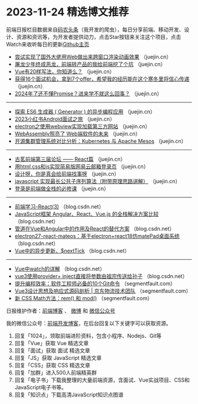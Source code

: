 # 2023-11-24 精选博文推荐

前端日报栏目数据来自[码农头条](http://toutiao.qdkfweb.cn/)（我开发的爬虫），每日分享前端、移动开发、设计、资源和资讯等，为开发者提供动力，点击Star按钮来关注这个项目，点击Watch来收听每日的更新[Github主页](https://github.com/kujian/frontendDaily)
* [尝试实现了国外大佬用Web做出来跨窗口渲染动画效果](https://juejin.cn/post/7304537142122266674) （juejin.cn）
* [屠龙少年终成恶龙，前端转产品的我给前端挖了个坑](https://juejin.cn/post/7303798788720115749) （juejin.cn）
* [Vue有20样写法，你知道么？](https://juejin.cn/post/7303832834623111178) （juejin.cn）
* [获得16个面试机会，拿到7个offer，希望我的经历能在这个寒冬里将信心传递](https://juejin.cn/post/7304282349931184162) （juejin.cn）
* [2024年了还不懂Promise？进来学不就这么回事？](https://juejin.cn/post/7304182487663706163) （juejin.cn）

***
* [探索 ES6 生成器 ( Generator ) 的异步编程应用](https://juejin.cn/post/7303789264340795433) （juejin.cn）
* [2023小红书Android面试之旅](https://juejin.cn/post/7304267413637333029) （juejin.cn）
* [electron之使用webview实现加载第三方网站](https://juejin.cn/post/7304183399886110755) （juejin.cn）
* [WebAssembly照亮了 Web端软件的未来](https://juejin.cn/post/7304053759880364058) （juejin.cn）
* [开源集群管理系统对比分析：Kubernetes 与 Apache Mesos](https://juejin.cn/post/7303390778491273254) （juejin.cn）

***
* [古茗前端第三届论坛 —— React篇](https://juejin.cn/post/7303739610055589940) （juejin.cn）
* [用html,css和js实现简易版网易云邮箱登录页](https://juejin.cn/post/7303539518769446931) （juejin.cn）
* [设计呀，你是真会给前端找事呀](https://juejin.cn/post/7304268647101939731) （juejin.cn）
* [javascript 实现最长公共子序列算法（附带原理思路讲解）](https://juejin.cn/post/7303828037161910282) （juejin.cn）
* [登录是前端做全栈的必修课](https://juejin.cn/post/7303463043249635362) （juejin.cn）

***
* [前端学习&#8211;React(3)](https://blog.csdn.net/Michelle209/article/details/134573638) （blog.csdn.net）
* [JavaScript框架 Angular、React、Vue.js 的全栈解决方案比较](https://blog.csdn.net/ejinxian/article/details/134587790) （blog.csdn.net）
* [管道在Vue和Angular中的作用及React的替代方案](https://blog.csdn.net/lplovewjm/article/details/134557585) （blog.csdn.net）
* [electron27-react-mateos：基于electron+react18仿matePad桌面系统](https://blog.csdn.net/yanxinyun1990/article/details/134567716) （blog.csdn.net）
* [Vue中的异步更新、$nextTick](https://blog.csdn.net/weixin_53221528/article/details/134565491) （blog.csdn.net）

***
* [Vue中watch的详解](https://blog.csdn.net/u011518709/article/details/134545253) （blog.csdn.net）
* [vue3使用provider+ inject直接将参数由祖宗传送给孙子](https://blog.csdn.net/leftfist/article/details/134128593) （blog.csdn.net）
* [提升编程效率：软件工程师必备的10个Git命令](https://segmentfault.com/a/1190000044412371) （segmentfault.com）
* [Vue3设计思想及响应式源码剖析 | 京东物流技术团队](https://segmentfault.com/a/1190000044412728) （segmentfault.com）
* [新 CSS Math方法：rem() 和 mod()](https://segmentfault.com/a/1190000044372186) （segmentfault.com）

日报维护作者：[前端博客](https://qdkfweb.cn/) 、 [微博](http://weibo.com/kujian) 和 [微信公众号](https://open.weixin.qq.com/qr/code?username=caibaojian_com)

我的微信公众号：[前端开发博客](https://open.weixin.qq.com/qr/code?username=caibaojian_com)，在后台回复以下关键字可以获取资源。

1. 回复「1024」，领取前端进阶资料，包含小程序、Nodejs、Git等
2. 回复「Vue」获取 Vue 精选文章
3. 回复「面试」获取 面试 精选文章
4. 回复「JS」获取 JavaScript 精选文章
5. 回复「CSS」获取 CSS 精选文章
6. 回复「加群」进入500人前端精英群
7. 回复「电子书」下载我整理的大量前端资源，含面试、Vue实战项目、CSS和JavaScript电子书等。
8. 回复「知识点」下载高清JavaScript知识点图谱